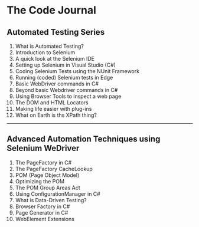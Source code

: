 # The Code Journal

## Automated Testing Series
1. What is Automated Testing?
2. Introduction to Selenium
3. A quick look at the Selenium IDE
4. Setting up Selenium in Visual Studio (C#)
5. Coding Selenium Tests using the NUnit Framework
6. Running (coded) Selenium tests in Edge
7. Basic WebDriver commands in C#
8. Beyond basic Webdriver commands in C#
9. Using Browser Tools to inspect a web page
10. The DOM and HTML Locators
11. Making life easier with plug-ins
12. What on Earth is ths XPath thing? 
---
## Advanced Automation Techniques using Selenium WeDriver
1. The PageFactory in C#
2. The PageFactory CacheLookup 
3. POM (Page Object Model)
4. Optimizing the POM
5. The POM Group Areas Act
6. Using ConfigurationManager in C#
7. What is Data-Driven Testing?
8. Browser Factory in C#
9. Page Generator in C#
10. WebElement Extensions
